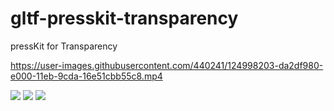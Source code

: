 # gltf-presskit-transparency
pressKit for Transparency

https://user-images.githubusercontent.com/440241/124998203-da2df980-e000-11eb-9cda-16e51cbb55c8.mp4

<span>
<img src="https://github.com/wallabyway/gltf-presskit-transparency/blob/main/glassCover.gif?raw=true">
<img src="https://github.com/wallabyway/gltf-presskit-transparency/blob/main/mosquito.gif?raw=true">
</span>
  <img src="https://github.com/wallabyway/gltf-presskit-transparency/blob/main/glassCover.jpg?raw=true">
